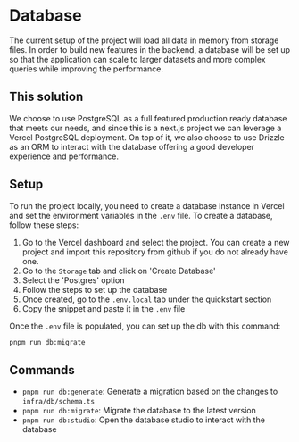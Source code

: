 # Database

The current setup of the project will load all data in memory from storage files. In order to build new features in the backend, a database will be set up so that the application can scale to larger datasets and more complex queries while improving the performance.

## This solution

We choose to use PostgreSQL as a full featured production ready database that meets our needs, and since this is a next.js project we can leverage a Vercel PostgreSQL deployment. On top of it, we also choose to use Drizzle as an ORM to interact with the database offering a good developer experience and performance.

## Setup

To run the project locally, you need to create a database instance in Vercel and set the environment variables in the `.env` file. To create a database, follow these steps:

1. Go to the Vercel dashboard and select the project. You can create a new project and import this repository from github if you do not already have one.
2. Go to the `Storage` tab and click on 'Create Database'
3. Select the 'Postgres' option
4. Follow the steps to set up the database
5. Once created, go to the `.env.local` tab under the quickstart section
6. Copy the snippet and paste it in the `.env` file

Once the `.env` file is populated, you can set up the db with this command:

```bash
pnpm run db:migrate
```

## Commands

- `pnpm run db:generate`: Generate a migration based on the changes to `infra/db/schema.ts`
- `pnpm run db:migrate`: Migrate the database to the latest version
- `pnpm run db:studio`: Open the database studio to interact with the database

